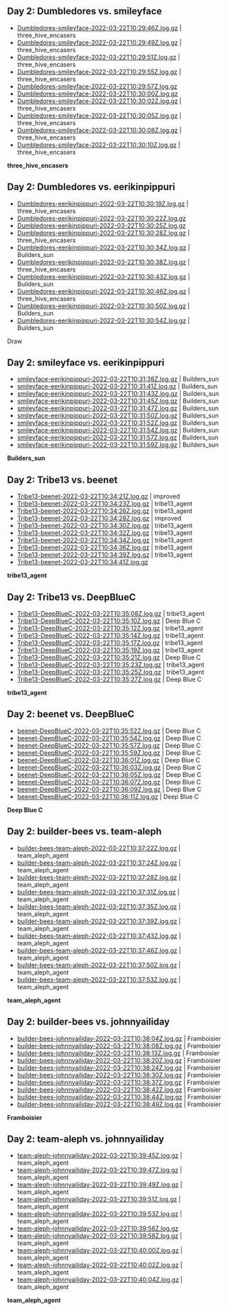 ---
---

## Day 2: Dumbledores vs. smileyface

- [Dumbledores-smileyface-2022-03-22T10:29:46Z.log.gz](day2-Dumbledores-smileyface/Dumbledores-smileyface-2022-03-22T10:29:46Z.log.gz) | three_hive_encasers
- [Dumbledores-smileyface-2022-03-22T10:29:49Z.log.gz](day2-Dumbledores-smileyface/Dumbledores-smileyface-2022-03-22T10:29:49Z.log.gz) | three_hive_encasers
- [Dumbledores-smileyface-2022-03-22T10:29:51Z.log.gz](day2-Dumbledores-smileyface/Dumbledores-smileyface-2022-03-22T10:29:51Z.log.gz) | three_hive_encasers
- [Dumbledores-smileyface-2022-03-22T10:29:55Z.log.gz](day2-Dumbledores-smileyface/Dumbledores-smileyface-2022-03-22T10:29:55Z.log.gz) | three_hive_encasers
- [Dumbledores-smileyface-2022-03-22T10:29:57Z.log.gz](day2-Dumbledores-smileyface/Dumbledores-smileyface-2022-03-22T10:29:57Z.log.gz)
- [Dumbledores-smileyface-2022-03-22T10:30:00Z.log.gz](day2-Dumbledores-smileyface/Dumbledores-smileyface-2022-03-22T10:30:00Z.log.gz)
- [Dumbledores-smileyface-2022-03-22T10:30:02Z.log.gz](day2-Dumbledores-smileyface/Dumbledores-smileyface-2022-03-22T10:30:02Z.log.gz) | three_hive_encasers
- [Dumbledores-smileyface-2022-03-22T10:30:05Z.log.gz](day2-Dumbledores-smileyface/Dumbledores-smileyface-2022-03-22T10:30:05Z.log.gz) | three_hive_encasers
- [Dumbledores-smileyface-2022-03-22T10:30:08Z.log.gz](day2-Dumbledores-smileyface/Dumbledores-smileyface-2022-03-22T10:30:08Z.log.gz) | three_hive_encasers
- [Dumbledores-smileyface-2022-03-22T10:30:10Z.log.gz](day2-Dumbledores-smileyface/Dumbledores-smileyface-2022-03-22T10:30:10Z.log.gz) | three_hive_encasers

**three_hive_encasers**

## Day 2: Dumbledores vs. eerikinpippuri

- [Dumbledores-eerikinpippuri-2022-03-22T10:30:19Z.log.gz](day2-Dumbledores-eerikinpippuri/Dumbledores-eerikinpippuri-2022-03-22T10:30:19Z.log.gz) | three_hive_encasers
- [Dumbledores-eerikinpippuri-2022-03-22T10:30:22Z.log.gz](day2-Dumbledores-eerikinpippuri/Dumbledores-eerikinpippuri-2022-03-22T10:30:22Z.log.gz)
- [Dumbledores-eerikinpippuri-2022-03-22T10:30:25Z.log.gz](day2-Dumbledores-eerikinpippuri/Dumbledores-eerikinpippuri-2022-03-22T10:30:25Z.log.gz)
- [Dumbledores-eerikinpippuri-2022-03-22T10:30:28Z.log.gz](day2-Dumbledores-eerikinpippuri/Dumbledores-eerikinpippuri-2022-03-22T10:30:28Z.log.gz) | three_hive_encasers
- [Dumbledores-eerikinpippuri-2022-03-22T10:30:34Z.log.gz](day2-Dumbledores-eerikinpippuri/Dumbledores-eerikinpippuri-2022-03-22T10:30:34Z.log.gz) | Builders_sun
- [Dumbledores-eerikinpippuri-2022-03-22T10:30:38Z.log.gz](day2-Dumbledores-eerikinpippuri/Dumbledores-eerikinpippuri-2022-03-22T10:30:38Z.log.gz) | three_hive_encasers
- [Dumbledores-eerikinpippuri-2022-03-22T10:30:43Z.log.gz](day2-Dumbledores-eerikinpippuri/Dumbledores-eerikinpippuri-2022-03-22T10:30:43Z.log.gz) | Builders_sun
- [Dumbledores-eerikinpippuri-2022-03-22T10:30:46Z.log.gz](day2-Dumbledores-eerikinpippuri/Dumbledores-eerikinpippuri-2022-03-22T10:30:46Z.log.gz) | three_hive_encasers
- [Dumbledores-eerikinpippuri-2022-03-22T10:30:50Z.log.gz](day2-Dumbledores-eerikinpippuri/Dumbledores-eerikinpippuri-2022-03-22T10:30:50Z.log.gz) | Builders_sun
- [Dumbledores-eerikinpippuri-2022-03-22T10:30:54Z.log.gz](day2-Dumbledores-eerikinpippuri/Dumbledores-eerikinpippuri-2022-03-22T10:30:54Z.log.gz) | Builders_sun

Draw

## Day 2: smileyface vs. eerikinpippuri

- [smileyface-eerikinpippuri-2022-03-22T10:31:38Z.log.gz](day2-smileyface-eerikinpippuri/smileyface-eerikinpippuri-2022-03-22T10:31:38Z.log.gz) | Builders_sun
- [smileyface-eerikinpippuri-2022-03-22T10:31:41Z.log.gz](day2-smileyface-eerikinpippuri/smileyface-eerikinpippuri-2022-03-22T10:31:41Z.log.gz) | Builders_sun
- [smileyface-eerikinpippuri-2022-03-22T10:31:43Z.log.gz](day2-smileyface-eerikinpippuri/smileyface-eerikinpippuri-2022-03-22T10:31:43Z.log.gz) | Builders_sun
- [smileyface-eerikinpippuri-2022-03-22T10:31:45Z.log.gz](day2-smileyface-eerikinpippuri/smileyface-eerikinpippuri-2022-03-22T10:31:45Z.log.gz) | Builders_sun
- [smileyface-eerikinpippuri-2022-03-22T10:31:47Z.log.gz](day2-smileyface-eerikinpippuri/smileyface-eerikinpippuri-2022-03-22T10:31:47Z.log.gz) | Builders_sun
- [smileyface-eerikinpippuri-2022-03-22T10:31:50Z.log.gz](day2-smileyface-eerikinpippuri/smileyface-eerikinpippuri-2022-03-22T10:31:50Z.log.gz) | Builders_sun
- [smileyface-eerikinpippuri-2022-03-22T10:31:52Z.log.gz](day2-smileyface-eerikinpippuri/smileyface-eerikinpippuri-2022-03-22T10:31:52Z.log.gz) | Builders_sun
- [smileyface-eerikinpippuri-2022-03-22T10:31:54Z.log.gz](day2-smileyface-eerikinpippuri/smileyface-eerikinpippuri-2022-03-22T10:31:54Z.log.gz) | Builders_sun
- [smileyface-eerikinpippuri-2022-03-22T10:31:57Z.log.gz](day2-smileyface-eerikinpippuri/smileyface-eerikinpippuri-2022-03-22T10:31:57Z.log.gz) | Builders_sun
- [smileyface-eerikinpippuri-2022-03-22T10:31:59Z.log.gz](day2-smileyface-eerikinpippuri/smileyface-eerikinpippuri-2022-03-22T10:31:59Z.log.gz) | Builders_sun

**Builders_sun**

## Day 2: Tribe13 vs. beenet

- [Tribe13-beenet-2022-03-22T10:34:21Z.log.gz](day2-Tribe13-beenet/Tribe13-beenet-2022-03-22T10:34:21Z.log.gz) | improved
- [Tribe13-beenet-2022-03-22T10:34:23Z.log.gz](day2-Tribe13-beenet/Tribe13-beenet-2022-03-22T10:34:23Z.log.gz) | tribe13_agent
- [Tribe13-beenet-2022-03-22T10:34:26Z.log.gz](day2-Tribe13-beenet/Tribe13-beenet-2022-03-22T10:34:26Z.log.gz) | tribe13_agent
- [Tribe13-beenet-2022-03-22T10:34:28Z.log.gz](day2-Tribe13-beenet/Tribe13-beenet-2022-03-22T10:34:28Z.log.gz) | improved
- [Tribe13-beenet-2022-03-22T10:34:30Z.log.gz](day2-Tribe13-beenet/Tribe13-beenet-2022-03-22T10:34:30Z.log.gz) | tribe13_agent
- [Tribe13-beenet-2022-03-22T10:34:32Z.log.gz](day2-Tribe13-beenet/Tribe13-beenet-2022-03-22T10:34:32Z.log.gz) | tribe13_agent
- [Tribe13-beenet-2022-03-22T10:34:34Z.log.gz](day2-Tribe13-beenet/Tribe13-beenet-2022-03-22T10:34:34Z.log.gz) | tribe13_agent
- [Tribe13-beenet-2022-03-22T10:34:36Z.log.gz](day2-Tribe13-beenet/Tribe13-beenet-2022-03-22T10:34:36Z.log.gz) | tribe13_agent
- [Tribe13-beenet-2022-03-22T10:34:39Z.log.gz](day2-Tribe13-beenet/Tribe13-beenet-2022-03-22T10:34:39Z.log.gz) | tribe13_agent
- [Tribe13-beenet-2022-03-22T10:34:41Z.log.gz](day2-Tribe13-beenet/Tribe13-beenet-2022-03-22T10:34:41Z.log.gz)

**tribe13_agent**

## Day 2: Tribe13 vs. DeepBlueC

- [Tribe13-DeepBlueC-2022-03-22T10:35:08Z.log.gz](day2-Tribe13-DeepBlueC/Tribe13-DeepBlueC-2022-03-22T10:35:08Z.log.gz) | tribe13_agent
- [Tribe13-DeepBlueC-2022-03-22T10:35:10Z.log.gz](day2-Tribe13-DeepBlueC/Tribe13-DeepBlueC-2022-03-22T10:35:10Z.log.gz) | Deep Blue C
- [Tribe13-DeepBlueC-2022-03-22T10:35:12Z.log.gz](day2-Tribe13-DeepBlueC/Tribe13-DeepBlueC-2022-03-22T10:35:12Z.log.gz) | tribe13_agent
- [Tribe13-DeepBlueC-2022-03-22T10:35:14Z.log.gz](day2-Tribe13-DeepBlueC/Tribe13-DeepBlueC-2022-03-22T10:35:14Z.log.gz) | tribe13_agent
- [Tribe13-DeepBlueC-2022-03-22T10:35:17Z.log.gz](day2-Tribe13-DeepBlueC/Tribe13-DeepBlueC-2022-03-22T10:35:17Z.log.gz) | tribe13_agent
- [Tribe13-DeepBlueC-2022-03-22T10:35:19Z.log.gz](day2-Tribe13-DeepBlueC/Tribe13-DeepBlueC-2022-03-22T10:35:19Z.log.gz) | tribe13_agent
- [Tribe13-DeepBlueC-2022-03-22T10:35:21Z.log.gz](day2-Tribe13-DeepBlueC/Tribe13-DeepBlueC-2022-03-22T10:35:21Z.log.gz) | Deep Blue C
- [Tribe13-DeepBlueC-2022-03-22T10:35:23Z.log.gz](day2-Tribe13-DeepBlueC/Tribe13-DeepBlueC-2022-03-22T10:35:23Z.log.gz) | tribe13_agent
- [Tribe13-DeepBlueC-2022-03-22T10:35:25Z.log.gz](day2-Tribe13-DeepBlueC/Tribe13-DeepBlueC-2022-03-22T10:35:25Z.log.gz) | tribe13_agent
- [Tribe13-DeepBlueC-2022-03-22T10:35:27Z.log.gz](day2-Tribe13-DeepBlueC/Tribe13-DeepBlueC-2022-03-22T10:35:27Z.log.gz) | Deep Blue C

**tribe13_agent**

## Day 2: beenet vs. DeepBlueC

- [beenet-DeepBlueC-2022-03-22T10:35:52Z.log.gz](day2-beenet-DeepBlueC/beenet-DeepBlueC-2022-03-22T10:35:52Z.log.gz) | Deep Blue C
- [beenet-DeepBlueC-2022-03-22T10:35:54Z.log.gz](day2-beenet-DeepBlueC/beenet-DeepBlueC-2022-03-22T10:35:54Z.log.gz) | Deep Blue C
- [beenet-DeepBlueC-2022-03-22T10:35:57Z.log.gz](day2-beenet-DeepBlueC/beenet-DeepBlueC-2022-03-22T10:35:57Z.log.gz) | Deep Blue C
- [beenet-DeepBlueC-2022-03-22T10:35:59Z.log.gz](day2-beenet-DeepBlueC/beenet-DeepBlueC-2022-03-22T10:35:59Z.log.gz) | Deep Blue C
- [beenet-DeepBlueC-2022-03-22T10:36:01Z.log.gz](day2-beenet-DeepBlueC/beenet-DeepBlueC-2022-03-22T10:36:01Z.log.gz) | Deep Blue C
- [beenet-DeepBlueC-2022-03-22T10:36:03Z.log.gz](day2-beenet-DeepBlueC/beenet-DeepBlueC-2022-03-22T10:36:03Z.log.gz) | Deep Blue C
- [beenet-DeepBlueC-2022-03-22T10:36:05Z.log.gz](day2-beenet-DeepBlueC/beenet-DeepBlueC-2022-03-22T10:36:05Z.log.gz) | Deep Blue C
- [beenet-DeepBlueC-2022-03-22T10:36:07Z.log.gz](day2-beenet-DeepBlueC/beenet-DeepBlueC-2022-03-22T10:36:07Z.log.gz) | Deep Blue C
- [beenet-DeepBlueC-2022-03-22T10:36:09Z.log.gz](day2-beenet-DeepBlueC/beenet-DeepBlueC-2022-03-22T10:36:09Z.log.gz) | Deep Blue C
- [beenet-DeepBlueC-2022-03-22T10:36:11Z.log.gz](day2-beenet-DeepBlueC/beenet-DeepBlueC-2022-03-22T10:36:11Z.log.gz) | Deep Blue C

**Deep Blue C**

## Day 2: builder-bees vs. team-aleph

- [builder-bees-team-aleph-2022-03-22T10:37:22Z.log.gz](day2-builder-bees-team-aleph/builder-bees-team-aleph-2022-03-22T10:37:22Z.log.gz) | team_aleph_agent
- [builder-bees-team-aleph-2022-03-22T10:37:24Z.log.gz](day2-builder-bees-team-aleph/builder-bees-team-aleph-2022-03-22T10:37:24Z.log.gz) | team_aleph_agent
- [builder-bees-team-aleph-2022-03-22T10:37:28Z.log.gz](day2-builder-bees-team-aleph/builder-bees-team-aleph-2022-03-22T10:37:28Z.log.gz) | team_aleph_agent
- [builder-bees-team-aleph-2022-03-22T10:37:31Z.log.gz](day2-builder-bees-team-aleph/builder-bees-team-aleph-2022-03-22T10:37:31Z.log.gz) | team_aleph_agent
- [builder-bees-team-aleph-2022-03-22T10:37:35Z.log.gz](day2-builder-bees-team-aleph/builder-bees-team-aleph-2022-03-22T10:37:35Z.log.gz) | team_aleph_agent
- [builder-bees-team-aleph-2022-03-22T10:37:39Z.log.gz](day2-builder-bees-team-aleph/builder-bees-team-aleph-2022-03-22T10:37:39Z.log.gz) | team_aleph_agent
- [builder-bees-team-aleph-2022-03-22T10:37:43Z.log.gz](day2-builder-bees-team-aleph/builder-bees-team-aleph-2022-03-22T10:37:43Z.log.gz) | team_aleph_agent
- [builder-bees-team-aleph-2022-03-22T10:37:46Z.log.gz](day2-builder-bees-team-aleph/builder-bees-team-aleph-2022-03-22T10:37:46Z.log.gz) | team_aleph_agent
- [builder-bees-team-aleph-2022-03-22T10:37:50Z.log.gz](day2-builder-bees-team-aleph/builder-bees-team-aleph-2022-03-22T10:37:50Z.log.gz) | team_aleph_agent
- [builder-bees-team-aleph-2022-03-22T10:37:53Z.log.gz](day2-builder-bees-team-aleph/builder-bees-team-aleph-2022-03-22T10:37:53Z.log.gz) | team_aleph_agent

**team_aleph_agent**

## Day 2: builder-bees vs. johnnyailiday

- [builder-bees-johnnyailiday-2022-03-22T10:38:04Z.log.gz](day2-builder-bees-johnnyailiday/builder-bees-johnnyailiday-2022-03-22T10:38:04Z.log.gz) | Framboisier
- [builder-bees-johnnyailiday-2022-03-22T10:38:08Z.log.gz](day2-builder-bees-johnnyailiday/builder-bees-johnnyailiday-2022-03-22T10:38:08Z.log.gz) | Framboisier
- [builder-bees-johnnyailiday-2022-03-22T10:38:13Z.log.gz](day2-builder-bees-johnnyailiday/builder-bees-johnnyailiday-2022-03-22T10:38:13Z.log.gz) | Framboisier
- [builder-bees-johnnyailiday-2022-03-22T10:38:20Z.log.gz](day2-builder-bees-johnnyailiday/builder-bees-johnnyailiday-2022-03-22T10:38:20Z.log.gz) | Framboisier
- [builder-bees-johnnyailiday-2022-03-22T10:38:24Z.log.gz](day2-builder-bees-johnnyailiday/builder-bees-johnnyailiday-2022-03-22T10:38:24Z.log.gz) | Framboisier
- [builder-bees-johnnyailiday-2022-03-22T10:38:30Z.log.gz](day2-builder-bees-johnnyailiday/builder-bees-johnnyailiday-2022-03-22T10:38:30Z.log.gz) | Framboisier
- [builder-bees-johnnyailiday-2022-03-22T10:38:37Z.log.gz](day2-builder-bees-johnnyailiday/builder-bees-johnnyailiday-2022-03-22T10:38:37Z.log.gz) | Framboisier
- [builder-bees-johnnyailiday-2022-03-22T10:38:42Z.log.gz](day2-builder-bees-johnnyailiday/builder-bees-johnnyailiday-2022-03-22T10:38:42Z.log.gz) | Framboisier
- [builder-bees-johnnyailiday-2022-03-22T10:38:44Z.log.gz](day2-builder-bees-johnnyailiday/builder-bees-johnnyailiday-2022-03-22T10:38:44Z.log.gz) | Framboisier
- [builder-bees-johnnyailiday-2022-03-22T10:38:49Z.log.gz](day2-builder-bees-johnnyailiday/builder-bees-johnnyailiday-2022-03-22T10:38:49Z.log.gz) | Framboisier

**Framboisier**

## Day 2: team-aleph vs. johnnyailiday

- [team-aleph-johnnyailiday-2022-03-22T10:39:45Z.log.gz](day2-team-aleph-johnnyailiday/team-aleph-johnnyailiday-2022-03-22T10:39:45Z.log.gz) | team_aleph_agent
- [team-aleph-johnnyailiday-2022-03-22T10:39:47Z.log.gz](day2-team-aleph-johnnyailiday/team-aleph-johnnyailiday-2022-03-22T10:39:47Z.log.gz) | team_aleph_agent
- [team-aleph-johnnyailiday-2022-03-22T10:39:49Z.log.gz](day2-team-aleph-johnnyailiday/team-aleph-johnnyailiday-2022-03-22T10:39:49Z.log.gz) | team_aleph_agent
- [team-aleph-johnnyailiday-2022-03-22T10:39:51Z.log.gz](day2-team-aleph-johnnyailiday/team-aleph-johnnyailiday-2022-03-22T10:39:51Z.log.gz) | team_aleph_agent
- [team-aleph-johnnyailiday-2022-03-22T10:39:53Z.log.gz](day2-team-aleph-johnnyailiday/team-aleph-johnnyailiday-2022-03-22T10:39:53Z.log.gz) | team_aleph_agent
- [team-aleph-johnnyailiday-2022-03-22T10:39:56Z.log.gz](day2-team-aleph-johnnyailiday/team-aleph-johnnyailiday-2022-03-22T10:39:56Z.log.gz)
- [team-aleph-johnnyailiday-2022-03-22T10:39:58Z.log.gz](day2-team-aleph-johnnyailiday/team-aleph-johnnyailiday-2022-03-22T10:39:58Z.log.gz) | team_aleph_agent
- [team-aleph-johnnyailiday-2022-03-22T10:40:00Z.log.gz](day2-team-aleph-johnnyailiday/team-aleph-johnnyailiday-2022-03-22T10:40:00Z.log.gz) | team_aleph_agent
- [team-aleph-johnnyailiday-2022-03-22T10:40:02Z.log.gz](day2-team-aleph-johnnyailiday/team-aleph-johnnyailiday-2022-03-22T10:40:02Z.log.gz) | team_aleph_agent
- [team-aleph-johnnyailiday-2022-03-22T10:40:04Z.log.gz](day2-team-aleph-johnnyailiday/team-aleph-johnnyailiday-2022-03-22T10:40:04Z.log.gz) | team_aleph_agent

**team_aleph_agent**
